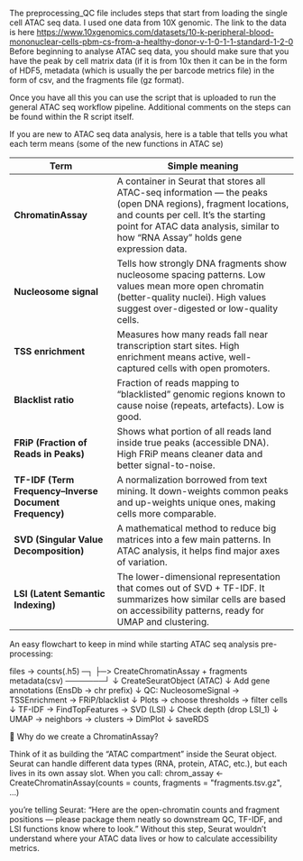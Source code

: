 The preprocessing_QC file includes steps that start from loading the single cell ATAC seq data.
I used one data from 10X genomic. The link to the data is here https://www.10xgenomics.com/datasets/10-k-peripheral-blood-mononuclear-cells-pbm-cs-from-a-healthy-donor-v-1-0-1-1-standard-1-2-0
Before beginning to analyse ATAC seq data, you should make sure that you have the peak by cell matrix data (if it is from 10x then it can be in the form of HDF5, metadata
(which is usually the per barcode metrics file) in the form of csv, and the fragments file (gz format).

Once you have all this you can use the script that is uploaded to run the general ATAC seq workflow pipeline. Additional comments on the steps can be found within the R script itself.

If you are new to ATAC seq data analysis, here is a table that tells you what each term means (some of the new functions in ATAC se)

| Term                                                   | Simple meaning                                                                                                                                                                                                                             |
| ------------------------------------------------------ | ------------------------------------------------------------------------------------------------------------------------------------------------------------------------------------------------------------------------------------------ |
| **ChromatinAssay**                                     | A container in Seurat that stores all ATAC-seq information — the peaks (open DNA regions), fragment locations, and counts per cell. It’s the starting point for ATAC data analysis, similar to how “RNA Assay” holds gene expression data. |
| **Nucleosome signal**                                  | Tells how strongly DNA fragments show nucleosome spacing patterns. Low values mean more open chromatin (better-quality nuclei). High values suggest over-digested or low-quality cells.                                                    |
| **TSS enrichment**                                     | Measures how many reads fall near transcription start sites. High enrichment means active, well-captured cells with open promoters.                                                                                                        |
| **Blacklist ratio**                                    | Fraction of reads mapping to “blacklisted” genomic regions known to cause noise (repeats, artefacts). Low is good.                                                                                                                         |
| **FRiP (Fraction of Reads in Peaks)**                  | Shows what portion of all reads land inside true peaks (accessible DNA). High FRiP means cleaner data and better signal-to-noise.                                                                                                          |
| **TF-IDF (Term Frequency–Inverse Document Frequency)** | A normalization borrowed from text mining. It down-weights common peaks and up-weights unique ones, making cells more comparable.                                                                                                          |
| **SVD (Singular Value Decomposition)**                 | A mathematical method to reduce big matrices into a few main patterns. In ATAC analysis, it helps find major axes of variation.                                                                                                            |
| **LSI (Latent Semantic Indexing)**                     | The lower-dimensional representation that comes out of SVD + TF-IDF. It summarizes how similar cells are based on accessibility patterns, ready for UMAP and clustering.                                                                   |


An easy flowchart to keep in mind while starting ATAC seq analysis pre-processing:

files → counts(.h5) ─┐
                     ├─> CreateChromatinAssay + fragments
metadata(csv) ───────┘
          ↓
CreateSeuratObject (ATAC)
          ↓
Add gene annotations (EnsDb → chr prefix)
          ↓
QC: NucleosomeSignal → TSSEnrichment → FRiP/blacklist
          ↓
Plots → choose thresholds → filter cells
          ↓
TF-IDF → FindTopFeatures → SVD (LSI)
          ↓
Check depth (drop LSI_1)
          ↓
UMAP → neighbors → clusters → DimPlot
          ↓
saveRDS

🧬 Why do we create a ChromatinAssay?

Think of it as building the “ATAC compartment” inside the Seurat object.
Seurat can handle different data types (RNA, protein, ATAC, etc.), but each lives in its own assay slot.
When you call:
chrom_assay <- CreateChromatinAssay(counts = counts, fragments = "fragments.tsv.gz", ...)

you’re telling Seurat:
“Here are the open-chromatin counts and fragment positions — please package them neatly so downstream QC, TF-IDF, and LSI functions know where to look.”
Without this step, Seurat wouldn’t understand where your ATAC data lives or how to calculate accessibility metrics.

